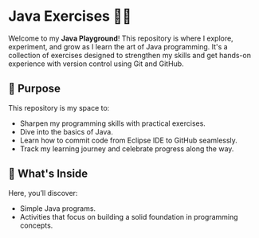 # Java Exercises 👩‍💻

Welcome to my **Java Playground**! This repository is where I explore, experiment, and grow as I learn the art of Java programming. It's a collection of exercises designed to strengthen my skills and get hands-on experience with version control using Git and GitHub.

## 🌟 Purpose

This repository is my space to:
- Sharpen my programming skills with practical exercises.
- Dive into the basics of Java.
- Learn how to commit code from Eclipse IDE to GitHub seamlessly.
- Track my learning journey and celebrate progress along the way.

## 📂 What's Inside

Here, you’ll discover:
- Simple Java programs.
- Activities that focus on building a solid foundation in programming concepts.
